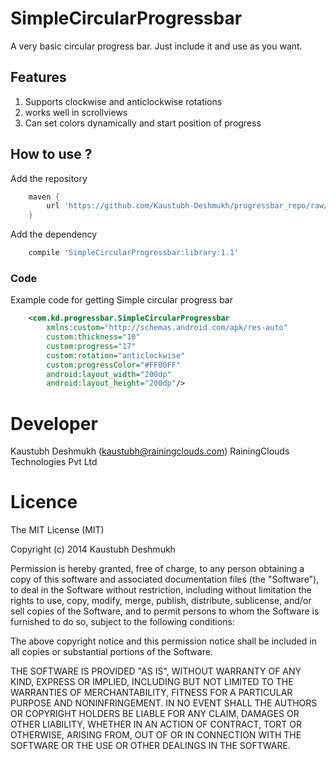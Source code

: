 SimpleCircularProgressbar
=========================

A very basic circular progress bar. Just include it and use as you want.

## Features

1. Supports clockwise and anticlockwise rotations
2. works well in scrollviews
3. Can set colors dynamically and start position of progress

## How to use ?

 Add the repository
```gradle
    maven {
        url 'https://github.com/Kaustubh-Deshmukh/progressbar_repo/raw/master'
    }
```
Add the dependency
```gradle
    compile 'SimpleCircularProgressbar:library:1.1'
```

### Code
Example code for getting Simple circular progress bar
```xml
    <com.kd.progressbar.SimpleCircularProgressbar
        xmlns:custom="http://schemas.android.com/apk/res-auto"
        custom:thickness="10"
        custom:progress="17"
        custom:rotation="anticlockwise"
        custom:progressColor="#FF00FF"
        android:layout_width="200dp"
        android:layout_height="200dp"/>
```

# Developer

Kaustubh Deshmukh (kaustubh@rainingclouds.com)
RainingClouds Technologies Pvt Ltd

# Licence 

The MIT License (MIT)

Copyright (c) 2014 Kaustubh Deshmukh

Permission is hereby granted, free of charge, to any person obtaining a copy of this software and associated documentation files (the "Software"), to deal in the Software without restriction, including without limitation the rights to use, copy, modify, merge, publish, distribute, sublicense, and/or sell copies of the Software, and to permit persons to whom the Software is furnished to do so, subject to the following conditions:

The above copyright notice and this permission notice shall be included in all copies or substantial portions of the Software.

THE SOFTWARE IS PROVIDED "AS IS", WITHOUT WARRANTY OF ANY KIND, EXPRESS OR IMPLIED, INCLUDING BUT NOT LIMITED TO THE WARRANTIES OF MERCHANTABILITY, FITNESS FOR A PARTICULAR PURPOSE AND NONINFRINGEMENT. IN NO EVENT SHALL THE AUTHORS OR COPYRIGHT HOLDERS BE LIABLE FOR ANY CLAIM, DAMAGES OR OTHER LIABILITY, WHETHER IN AN ACTION OF CONTRACT, TORT OR OTHERWISE, ARISING FROM, OUT OF OR IN CONNECTION WITH THE SOFTWARE OR THE USE OR OTHER DEALINGS IN THE SOFTWARE.

